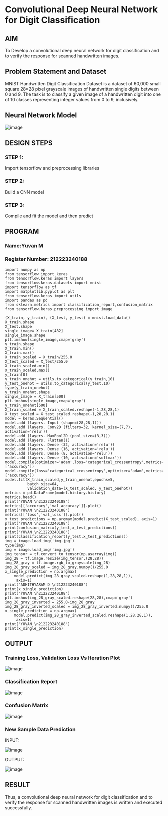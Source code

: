 # Convolutional Deep Neural Network for Digit Classification

## AIM

To Develop a convolutional deep neural network for digit classification and to verify the response for scanned handwritten images.

## Problem Statement and Dataset
MNIST Handwritten Digit Classification Dataset is a dataset of 60,000 small square 28×28 pixel grayscale images of handwritten single digits between 0 and 9. The task is to classify a given image of a handwritten digit into one of 10 classes representing integer values from 0 to 9, inclusively.

## Neural Network Model
![image](https://github.com/Yuvan291205/mnist-classification/assets/138849170/80c83f5c-3735-4af1-9f82-6cd932b3039a)


## DESIGN STEPS

### STEP 1:
Import tensorflow and preprocessing libraries
### STEP 2:
Build a CNN model
### STEP 3:
Compile and fit the model and then predict


## PROGRAM

### Name:Yuvan M
### Register Number: 212223240188
```
import numpy as np
from tensorflow import keras
from tensorflow.keras import layers
from tensorflow.keras.datasets import mnist
import tensorflow as tf
import matplotlib.pyplot as plt
from tensorflow.keras import utils
import pandas as pd
from sklearn.metrics import classification_report,confusion_matrix
from tensorflow.keras.preprocessing import image

(X_train, y_train), (X_test, y_test) = mnist.load_data()
X_train.shape
X_test.shape
single_image= X_train[482]
single_image.shape
plt.imshow(single_image,cmap='gray')
y_train.shape
X_train.min()
X_train.max()
X_train_scaled = X_train/255.0
X_test_scaled = X_test/255.0
X_train_scaled.min()
X_train_scaled.max()
y_train[0]
y_train_onehot = utils.to_categorical(y_train,10)
y_test_onehot = utils.to_categorical(y_test,10)
type(y_train_onehot)
y_train_onehot.shape
single_image = X_train[500]
plt.imshow(single_image,cmap='gray')
y_train_onehot[500]
X_train_scaled = X_train_scaled.reshape(-1,28,28,1)
X_test_scaled = X_test_scaled.reshape(-1,28,28,1)
model = keras.Sequential()
model.add (layers. Input (shape=(28,28,1)))
model.add (layers. Conv2D (filters=32, kernel_size=(7,7), activation='relu'))
model.add (layers. MaxPool2D (pool_size=(3,3)))
model.add (layers. Flatten())
model.add (layers. Dense (32, activation='relu'))
model.add (layers. Dense (16, activation='relu'))
model.add (layers. Dense (8, activation='relu'))
model.add (layers. Dense (10, activation='softmax'))
model.compile(optimizer='adam',loss='categorical_crossentropy',metrics=['accuracy'])
model.compile(loss='categorical_crossentropy',optimizer='adam',metrics=['accuracy'])
model.fit(X_train_scaled,y_train_onehot,epochs=5,
          batch_size=64,
          validation_data=(X_test_scaled, y_test_onehot))
metrics = pd.DataFrame(model.history.history)
metrics.head()
print("YUVAN \n212223240188")
metrics[['accuracy','val_accuracy']].plot()
print("YUVAN \n212223240188")
metrics[['loss','val_loss']].plot()
x_test_predictions = np.argmax(model.predict(X_test_scaled), axis=1)
print("YUVAN \n212223240188")
print(confusion_matrix(y_test,x_test_predictions))
print("YUVAN \n212223240188")
print(classification_report(y_test,x_test_predictions))
img = image.load_img('img.jpg')
type(img)
img = image.load_img('img.jpg')
img_tensor = tf.convert_to_tensor(np.asarray(img))
img_28 = tf.image.resize(img_tensor,(28,28))
img_28_gray = tf.image.rgb_to_grayscale(img_28)
img_28_gray_scaled = img_28_gray.numpy()/255.0
x_single_prediction = np.argmax(
    model.predict(img_28_gray_scaled.reshape(1,28,28,1)),
     axis=1)
print("ADHITHYARAM D \n212223240188")
print(x_single_prediction)
print("YUVAN \n212223240188")
plt.imshow(img_28_gray_scaled.reshape(28,28),cmap='gray')
img_28_gray_inverted = 255.0-img_28_gray
img_28_gray_inverted_scaled = img_28_gray_inverted.numpy()/255.0
x_single_prediction = np.argmax(
    model.predict(img_28_gray_inverted_scaled.reshape(1,28,28,1)),
     axis=1)
print("YUVAN \n212223240188")
print(x_single_prediction)
```

## OUTPUT

### Training Loss, Validation Loss Vs Iteration Plot
![image](https://github.com/Yuvan291205/mnist-classification/assets/138849170/6c10d71d-d2f6-4996-9f01-392a9afa8c10)



### Classification Report

![image](https://github.com/Yuvan291205/mnist-classification/assets/138849170/511684ce-2364-4526-ad44-d5be72bb63d6)


### Confusion Matrix

![image](https://github.com/Yuvan291205/mnist-classification/assets/138849170/60f263b9-a801-437c-8b35-199bfae077e8)


### New Sample Data Prediction

INPUT:

![image](https://github.com/Yuvan291205/mnist-classification/assets/138849170/11ffb5cc-6105-4f4f-9d0a-3ff770731e9d)

OUTPUT:

![image](https://github.com/Yuvan291205/mnist-classification/assets/138849170/93105cef-f175-461f-91d7-c0277d738947)

## RESULT
Thus, a convolutional deep neural network for digit classification and to verify the response for scanned handwritten images is written and executed successfully.
